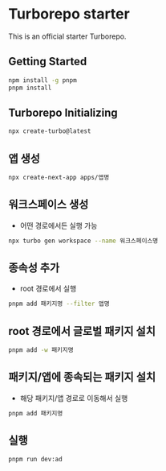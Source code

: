 # Turborepo starter

This is an official starter Turborepo.

## Getting Started

```sh
npm install -g pnpm
pnpm install
```

## Turborepo Initializing

```sh
npx create-turbo@latest
```

## 앱 생성

```sh
npx create-next-app apps/앱명
```

## 워크스페이스 생성

* 어떤 경로에서든 실행 가능

```sh
npx turbo gen workspace --name 워크스페이스명
```

## 종속성 추가

* root 경로에서 실행

```sh
pnpm add 패키지명 --filter 앱명
```

## root 경로에서 글로벌 패키지 설치

```sh
pnpm add -w 패키지명
```

## 패키지/앱에 종속되는 패키지 설치

* 해당 패키지/앱 경로로 이동해서 실행

```sh
pnpm add 패키지명
```

## 실행

```sh
pnpm run dev:ad
```
